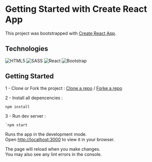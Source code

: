 # Getting Started with Create React App

This project was bootstrapped with [Create React App](https://github.com/facebook/create-react-app).

## Technologies

![HTML5](https://img.shields.io/badge/html5-%23E34F26.svg?style=for-the-badge&logo=html5&logoColor=white)
![SASS](https://img.shields.io/badge/Sass-CC6699?style=for-the-badge&logo=sass&logoColor=white)
![React](https://img.shields.io/badge/React-20232A?style=for-the-badge&logo=react&logoColor=61DAFB)
![Bootstrap](https://img.shields.io/badge/Bootstrap-563D7C?style=for-the-badge&logo=bootstrap&logoColor=white)

## Getting Started

1 - Clone or Fork the project :
[Clone a repo](https://docs.github.com/en/repositories/creating-and-managing-repositories/cloning-a-repository) /
[Forke a repo](https://docs.github.com/en/get-started/quickstart/fork-a-repo)

2 - Install all depencencies :
```
npm install
```

3 - Run dev server :
```
`npm start
```

Runs the app in the development mode.\
Open [http://localhost:3000](http://localhost:3000) to view it in your browser.

The page will reload when you make changes.\
You may also see any lint errors in the console.